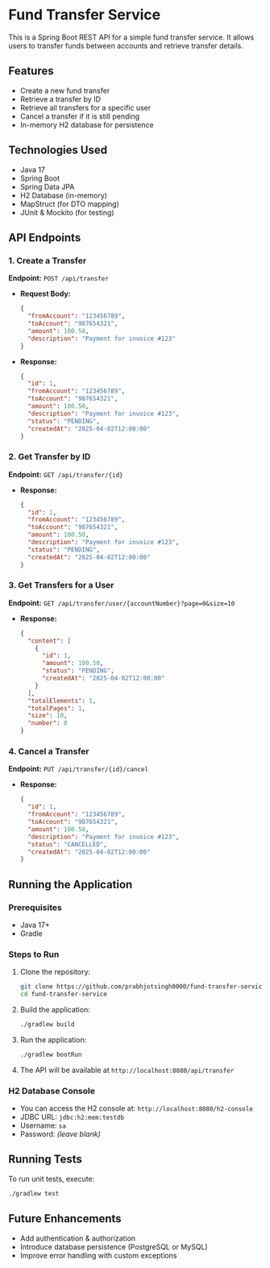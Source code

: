# Fund Transfer Service

This is a Spring Boot REST API for a simple fund transfer service. It allows users to transfer funds between accounts and retrieve transfer details.

## Features
- Create a new fund transfer
- Retrieve a transfer by ID
- Retrieve all transfers for a specific user
- Cancel a transfer if it is still pending
- In-memory H2 database for persistence

## Technologies Used
- Java 17
- Spring Boot
- Spring Data JPA
- H2 Database (in-memory)
- MapStruct (for DTO mapping)
- JUnit & Mockito (for testing)

## API Endpoints

### 1. Create a Transfer
**Endpoint:** `POST /api/transfer`
- **Request Body:**
  ```json
  {
    "fromAccount": "123456789",
    "toAccount": "987654321",
    "amount": 100.50,
    "description": "Payment for invoice #123"
  }
  ```
- **Response:**
  ```json
  {
    "id": 1,
    "fromAccount": "123456789",
    "toAccount": "987654321",
    "amount": 100.50,
    "description": "Payment for invoice #123",
    "status": "PENDING",
    "createdAt": "2025-04-02T12:00:00"
  }
  ```

### 2. Get Transfer by ID
**Endpoint:** `GET /api/transfer/{id}`
- **Response:**
  ```json
  {
    "id": 1,
    "fromAccount": "123456789",
    "toAccount": "987654321",
    "amount": 100.50,
    "description": "Payment for invoice #123",
    "status": "PENDING",
    "createdAt": "2025-04-02T12:00:00"
  }
  ```

### 3. Get Transfers for a User
**Endpoint:** `GET /api/transfer/user/{accountNumber}?page=0&size=10`
- **Response:**
  ```json
  {
    "content": [
      {
        "id": 1,
        "amount": 100.50,
        "status": "PENDING",
        "createdAt": "2025-04-02T12:00:00"
      }
    ],
    "totalElements": 1,
    "totalPages": 1,
    "size": 10,
    "number": 0
  }
  ```

### 4. Cancel a Transfer
**Endpoint:** `PUT /api/transfer/{id}/cancel`
- **Response:**
  ```json
  {
    "id": 1,
    "fromAccount": "123456789",
    "toAccount": "987654321",
    "amount": 100.50,
    "description": "Payment for invoice #123",
    "status": "CANCELLED",
    "createdAt": "2025-04-02T12:00:00"
  }
  ```

## Running the Application

### Prerequisites
- Java 17+
- Gradle

### Steps to Run
1. Clone the repository:
   ```sh
   git clone https://github.com/prabhjotsingh0000/fund-transfer-service.git
   cd fund-transfer-service
   ```
2. Build the application:
   ```sh
   ./gradlew build
   ```
3. Run the application:
   ```sh
   ./gradlew bootRun
   ```
4. The API will be available at `http://localhost:8080/api/transfer`

### H2 Database Console
- You can access the H2 console at: `http://localhost:8080/h2-console`
- JDBC URL: `jdbc:h2:mem:testdb`
- Username: `sa`
- Password: *(leave blank)*

## Running Tests
To run unit tests, execute:
```sh
./gradlew test
```

## Future Enhancements
- Add authentication & authorization
- Introduce database persistence (PostgreSQL or MySQL)
- Improve error handling with custom exceptions



